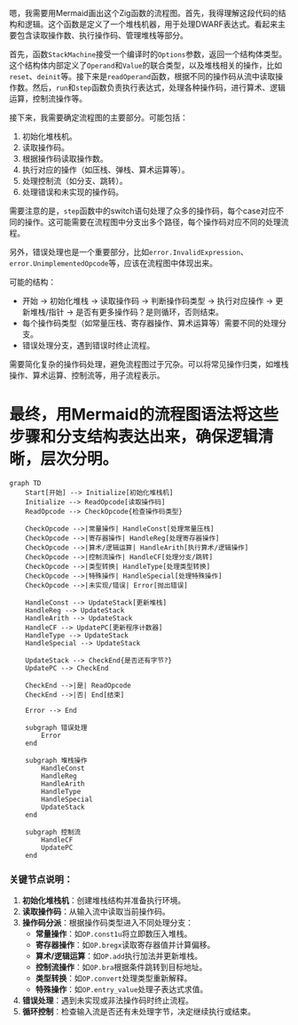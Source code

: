 嗯，我需要用Mermaid画出这个Zig函数的流程图。首先，我得理解这段代码的结构和逻辑。这个函数是定义了一个堆栈机器，用于处理DWARF表达式。看起来主要包含读取操作数、执行操作码、管理堆栈等部分。

首先，函数`StackMachine`接受一个编译时的`Options`参数，返回一个结构体类型。这个结构体内部定义了`Operand`和`Value`的联合类型，以及堆栈相关的操作，比如`reset`、`deinit`等。接下来是`readOperand`函数，根据不同的操作码从流中读取操作数。然后，`run`和`step`函数负责执行表达式，处理各种操作码，进行算术、逻辑运算，控制流操作等。

接下来，我需要确定流程图的主要部分。可能包括：

1. 初始化堆栈机。
2. 读取操作码。
3. 根据操作码读取操作数。
4. 执行对应的操作（如压栈、弹栈、算术运算等）。
5. 处理控制流（如分支、跳转）。
6. 处理错误和未实现的操作码。

需要注意的是，`step`函数中的switch语句处理了众多的操作码，每个case对应不同的操作。这可能需要在流程图中分支出多个路径，每个操作码对应不同的处理流程。

另外，错误处理也是一个重要部分，比如`error.InvalidExpression`、`error.UnimplementedOpcode`等，应该在流程图中体现出来。

可能的结构：

- 开始 -> 初始化堆栈 -> 读取操作码 -> 判断操作码类型 -> 执行对应操作 -> 更新堆栈/指针 -> 是否有更多操作码？是则循环，否则结束。
- 每个操作码类型（如常量压栈、寄存器操作、算术运算等）需要不同的处理分支。
- 错误处理分支，遇到错误时终止流程。

需要简化复杂的操作码处理，避免流程图过于冗杂。可以将常见操作归类，如堆栈操作、算术运算、控制流等，用子流程表示。

最终，用Mermaid的流程图语法将这些步骤和分支结构表达出来，确保逻辑清晰，层次分明。
================================================
```mermaid
graph TD
    Start[开始] --> Initialize[初始化堆栈机]
    Initialize --> ReadOpcode[读取操作码]
    ReadOpcode --> CheckOpcode{检查操作码类型}
    
    CheckOpcode -->|常量操作| HandleConst[处理常量压栈]
    CheckOpcode -->|寄存器操作| HandleReg[处理寄存器操作]
    CheckOpcode -->|算术/逻辑运算| HandleArith[执行算术/逻辑操作]
    CheckOpcode -->|控制流操作| HandleCF[处理分支/跳转]
    CheckOpcode -->|类型转换| HandleType[处理类型转换]
    CheckOpcode -->|特殊操作| HandleSpecial[处理特殊操作]
    CheckOpcode -->|未实现/错误| Error[抛出错误]
    
    HandleConst --> UpdateStack[更新堆栈]
    HandleReg --> UpdateStack
    HandleArith --> UpdateStack
    HandleCF --> UpdatePC[更新程序计数器]
    HandleType --> UpdateStack
    HandleSpecial --> UpdateStack
    
    UpdateStack --> CheckEnd{是否还有字节?}
    UpdatePC --> CheckEnd
    
    CheckEnd -->|是| ReadOpcode
    CheckEnd -->|否| End[结束]
    
    Error --> End
    
    subgraph 错误处理
        Error
    end
    
    subgraph 堆栈操作
        HandleConst
        HandleReg
        HandleArith
        HandleType
        HandleSpecial
        UpdateStack
    end
    
    subgraph 控制流
        HandleCF
        UpdatePC
    end
``` 

### 关键节点说明：
1. **初始化堆栈机**：创建堆栈结构并准备执行环境。
2. **读取操作码**：从输入流中读取当前操作码。
3. **操作码分派**：根据操作码类型进入不同处理分支：
   - **常量操作**：如`OP.const1u`将立即数压入堆栈。
   - **寄存器操作**：如`OP.bregx`读取寄存器值并计算偏移。
   - **算术/逻辑运算**：如`OP.add`执行加法并更新堆栈。
   - **控制流操作**：如`OP.bra`根据条件跳转到目标地址。
   - **类型转换**：如`OP.convert`处理类型重新解释。
   - **特殊操作**：如`OP.entry_value`处理子表达式求值。
4. **错误处理**：遇到未实现或非法操作码时终止流程。
5. **循环控制**：检查输入流是否还有未处理字节，决定继续执行或结束。